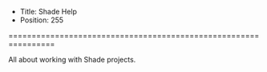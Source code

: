 * Title: Shade Help
* Position: 255

================================================================

All about working with Shade projects.